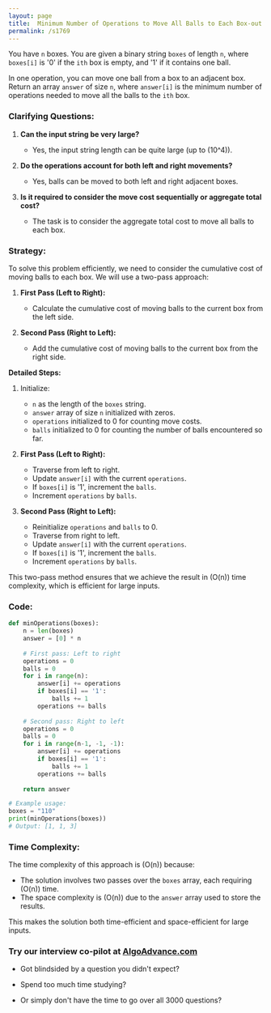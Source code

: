 ```yaml
---
layout: page
title:  Minimum Number of Operations to Move All Balls to Each Box-out
permalink: /s1769
---
```


You have `n` boxes. You are given a binary string `boxes` of length `n`, where `boxes[i]` is '0' if the `ith` box is empty, and '1' if it contains one ball.

In one operation, you can move one ball from a box to an adjacent box. Return an array `answer` of size `n`, where `answer[i]` is the minimum number of operations needed to move all the balls to the `ith` box.

### Clarifying Questions:

1. **Can the input string be very large?**
   - Yes, the input string length can be quite large (up to \(10^4\)).

2. **Do the operations account for both left and right movements?**
   - Yes, balls can be moved to both left and right adjacent boxes.

3. **Is it required to consider the move cost sequentially or aggregate total cost?**
   - The task is to consider the aggregate total cost to move all balls to each box.

### Strategy:

To solve this problem efficiently, we need to consider the cumulative cost of moving balls to each box. We will use a two-pass approach:

1. **First Pass (Left to Right):**
    - Calculate the cumulative cost of moving balls to the current box from the left side.
  
2. **Second Pass (Right to Left):**
    - Add the cumulative cost of moving balls to the current box from the right side.

**Detailed Steps:**

1. Initialize:
    - `n` as the length of the `boxes` string.
    - `answer` array of size `n` initialized with zeros.
    - `operations` initialized to 0 for counting move costs.
    - `balls` initialized to 0 for counting the number of balls encountered so far.

2. **First Pass (Left to Right):**
    - Traverse from left to right.
    - Update `answer[i]` with the current `operations`.
    - If `boxes[i]` is '1', increment the `balls`.
    - Increment `operations` by `balls`.

3. **Second Pass (Right to Left):**
    - Reinitialize `operations` and `balls` to 0.
    - Traverse from right to left.
    - Update `answer[i]` with the current `operations`.
    - If `boxes[i]` is '1', increment the `balls`.
    - Increment `operations` by `balls`.

This two-pass method ensures that we achieve the result in \(O(n)\) time complexity, which is efficient for large inputs.

### Code:

```python
def minOperations(boxes):
    n = len(boxes)
    answer = [0] * n
    
    # First pass: Left to right
    operations = 0
    balls = 0
    for i in range(n):
        answer[i] += operations
        if boxes[i] == '1':
            balls += 1
        operations += balls
    
    # Second pass: Right to left
    operations = 0
    balls = 0
    for i in range(n-1, -1, -1):
        answer[i] += operations
        if boxes[i] == '1':
            balls += 1
        operations += balls
    
    return answer

# Example usage:
boxes = "110"
print(minOperations(boxes))
# Output: [1, 1, 3]
```

### Time Complexity:

The time complexity of this approach is \(O(n)\) because:
- The solution involves two passes over the `boxes` array, each requiring \(O(n)\) time.
- The space complexity is \(O(n)\) due to the `answer` array used to store the results.

This makes the solution both time-efficient and space-efficient for large inputs.


### Try our interview co-pilot at [AlgoAdvance.com](https://algoAdvance.com)

- Got blindsided by a question you didn't expect?

- Spend too much time studying?

- Or simply don't have the time to go over all 3000 questions?

